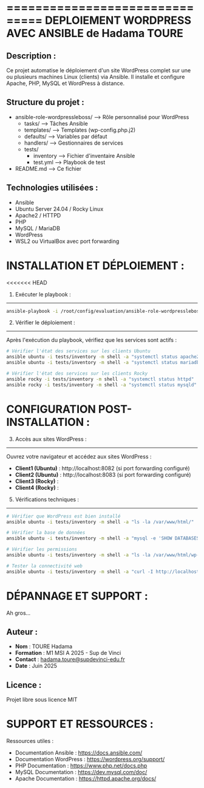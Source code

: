 ===============================
DEPLOIEMENT WORDPRESS AVEC ANSIBLE de Hadama TOURE
===============================

Description :
-------------
Ce projet automatise le déploiement d'un site WordPress complet sur une ou plusieurs machines Linux (clients) via Ansible. Il installe et configure Apache, PHP, MySQL et WordPress à distance.

Structure du projet :
---------------------
- ansible-role-wordpressleboss/  --> Rôle personnalisé pour WordPress
  - tasks/                      --> Tâches Ansible
  - templates/                  --> Templates (wp-config.php.j2)
  - defaults/                   --> Variables par défaut
  - handlers/                   --> Gestionnaires de services
  - tests/
    - inventory                 --> Fichier d'inventaire Ansible
    - test.yml                  --> Playbook de test
- README.md                     --> Ce fichier

Technologies utilisées :
------------------------
- Ansible
- Ubuntu Server 24.04 / Rocky Linux
- Apache2 / HTTPD
- PHP
- MySQL / MariaDB
- WordPress
- WSL2 ou VirtualBox avec port forwarding

INSTALLATION ET DÉPLOIEMENT :
=============================

<<<<<<< HEAD
1. Exécuter le playbook :
---------------------------
```bash
ansible-playbook -i /root/config/evaluation/ansible-role-wordpressleboss/tests/inventory /root/config/evaluation/ansible-role-wordpressleboss/tests/test.yml
```

2. Vérifier le déploiement :
----------------------------
Après l'exécution du playbook, vérifiez que les services sont actifs :

```bash
# Vérifier l'état des services sur les clients Ubuntu
ansible ubuntu -i tests/inventory -m shell -a "systemctl status apache2"
ansible ubuntu -i tests/inventory -m shell -a "systemctl status mariadb"

# Vérifier l'état des services sur les clients Rocky
ansible rocky -i tests/inventory -m shell -a "systemctl status httpd"
ansible rocky -i tests/inventory -m shell -a "systemctl status mysqld"
```

CONFIGURATION POST-INSTALLATION :
==================================

3. Accès aux sites WordPress :
-------------------------------
Ouvrez votre navigateur et accédez aux sites WordPress :

- **Client1 (Ubuntu)** : http://localhost:8082 (si port forwarding configuré)
- **Client2 (Ubuntu)** : http://localhost:8083 (si port forwarding configuré)
- **Client3 (Rocky)** : 
- **Client4 (Rocky)** : 


5. Vérifications techniques :
-----------------------------
```bash
# Vérifier que WordPress est bien installé
ansible ubuntu -i tests/inventory -m shell -a "ls -la /var/www/html/"

# Vérifier la base de données
ansible ubuntu -i tests/inventory -m shell -a "mysql -e 'SHOW DATABASES;'"

# Vérifier les permissions
ansible ubuntu -i tests/inventory -m shell -a "ls -la /var/www/html/wp-config.php"

# Tester la connectivité web
ansible ubuntu -i tests/inventory -m shell -a "curl -I http://localhost"
```

DÉPANNAGE ET SUPPORT :
========================

Ah gros...

Auteur :
--------
- **Nom** : TOURE Hadama
- **Formation** : M1 MSI A 2025 - Sup de Vinci
- **Contact** : hadama.toure@supdevinci-edu.fr
- **Date** : Juin 2025

Licence :
---------
Projet libre sous licence MIT

SUPPORT ET RESSOURCES :
=======================

Ressources utiles :
- Documentation Ansible : https://docs.ansible.com/
- Documentation WordPress : https://wordpress.org/support/
- PHP Documentation : https://www.php.net/docs.php
- MySQL Documentation : https://dev.mysql.com/doc/
- Apache Documentation : https://httpd.apache.org/docs/

